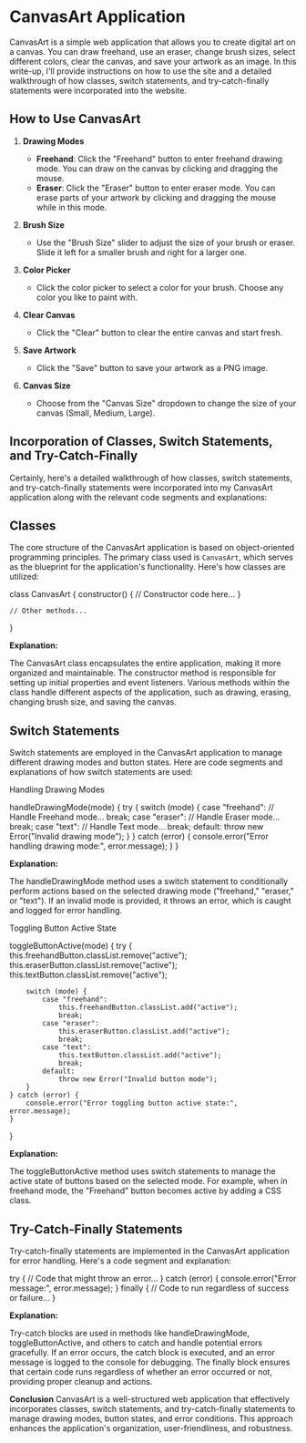 # CanvasArt Application

CanvasArt is a simple web application that allows you to create digital art on a canvas. You can draw freehand, use an eraser, change brush sizes, select different colors, clear the canvas, and save your artwork as an image. In this write-up, I'll provide instructions on how to use the site and a detailed walkthrough of how classes, switch statements, and try-catch-finally statements were incorporated into the website.

## How to Use CanvasArt

1. **Drawing Modes**
   - **Freehand**: Click the "Freehand" button to enter freehand drawing mode. You can draw on the canvas by clicking and dragging the mouse.
   - **Eraser**: Click the "Eraser" button to enter eraser mode. You can erase parts of your artwork by clicking and dragging the mouse while in this mode.

2. **Brush Size**
   - Use the "Brush Size" slider to adjust the size of your brush or eraser. Slide it left for a smaller brush and right for a larger one.

3. **Color Picker**
   - Click the color picker to select a color for your brush. Choose any color you like to paint with.

4. **Clear Canvas**
   - Click the "Clear" button to clear the entire canvas and start fresh.

5. **Save Artwork**
   - Click the "Save" button to save your artwork as a PNG image.

6. **Canvas Size**
   - Choose from the "Canvas Size" dropdown to change the size of your canvas (Small, Medium, Large).

## Incorporation of Classes, Switch Statements, and Try-Catch-Finally

Certainly, here's a detailed walkthrough of how classes, switch statements, and try-catch-finally statements were incorporated into my CanvasArt application along with the relevant code segments and explanations:

## Classes
The core structure of the CanvasArt application is based on object-oriented programming principles. The primary class used is `CanvasArt`, which serves as the blueprint for the application's functionality. Here's how classes are utilized:


class CanvasArt {
    constructor() {
        // Constructor code here...
    }
    
    // Other methods...
}

**Explanation:**

The CanvasArt class encapsulates the entire application, making it more organized and maintainable.
The constructor method is responsible for setting up initial properties and event listeners.
Various methods within the class handle different aspects of the application, such as drawing, erasing, changing brush size, and saving the canvas.

## Switch Statements

Switch statements are employed in the CanvasArt application to manage different drawing modes and button states. Here are code segments and explanations of how switch statements are used:

Handling Drawing Modes

handleDrawingMode(mode) {
    try {
        switch (mode) {
            case "freehand":
                // Handle Freehand mode...
                break;
            case "eraser":
                // Handle Eraser mode...
                break;
            case "text":
                // Handle Text mode...
                break;
            default:
                throw new Error("Invalid drawing mode");
        }
    } catch (error) {
        console.error("Error handling drawing mode:", error.message);
    }
}

**Explanation:**

The handleDrawingMode method uses a switch statement to conditionally perform actions based on the selected drawing mode ("freehand," "eraser," or "text").
If an invalid mode is provided, it throws an error, which is caught and logged for error handling.

Toggling Button Active State

toggleButtonActive(mode) {
    try {
        this.freehandButton.classList.remove("active");
        this.eraserButton.classList.remove("active");
        this.textButton.classList.remove("active");

        switch (mode) {
            case "freehand":
                this.freehandButton.classList.add("active");
                break;
            case "eraser":
                this.eraserButton.classList.add("active");
                break;
            case "text":
                this.textButton.classList.add("active");
                break;
            default:
                throw new Error("Invalid button mode");
        }
    } catch (error) {
        console.error("Error toggling button active state:", error.message);
    }
}

**Explanation:**

The toggleButtonActive method uses switch statements to manage the active state of buttons based on the selected mode.
For example, when in freehand mode, the "Freehand" button becomes active by adding a CSS class.

## Try-Catch-Finally Statements
Try-catch-finally statements are implemented in the CanvasArt application for error handling. Here's a code segment and explanation:


try {
    // Code that might throw an error...
} catch (error) {
    console.error("Error message:", error.message);
} finally {
    // Code to run regardless of success or failure...
}

**Explanation:**

Try-catch blocks are used in methods like handleDrawingMode, toggleButtonActive, and others to catch and handle potential errors gracefully.
If an error occurs, the catch block is executed, and an error message is logged to the console for debugging.
The finally block ensures that certain code runs regardless of whether an error occurred or not, providing proper cleanup and actions.

**Conclusion**
CanvasArt is a well-structured web application that effectively incorporates classes, switch statements, and try-catch-finally statements to manage drawing modes, button states, and error conditions. This approach enhances the application's organization, user-friendliness, and robustness.